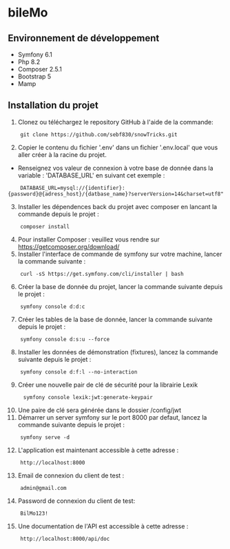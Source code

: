 # bileMo

## Environnement de développement
* Symfony 6.1
* Php 8.2
* Composer 2.5.1
* Bootstrap 5
* Mamp

## Installation du projet
1. Clonez ou téléchargez le repository GitHub à l'aide de la commande:
```
    git clone https://github.com/sebf830/snowTricks.git
```
2. Copier le contenu du fichier '.env' dans un fichier '.env.local' que vous aller créer à la racine du projet.
- Renseignez vos valeur de connexion à votre base de donnée dans la variable : 'DATABASE_URL' en suivant cet exemple :
```
    DATABASE_URL=mysql://{identifier}:{password}@{adress_host}/{datbase_name}?serverVersion=14&charset=utf8"
```
3. Installer les dépendences back du projet avec composer en lancant la commande depuis le projet :
```
    composer install
```
4. Pour installer Composer : veuillez vous rendre sur https://getcomposer.org/download/
5. Installer l'interface de commande de symfony sur votre machine, lancer la commande suivante : 
```
    curl -sS https://get.symfony.com/cli/installer | bash 
```
6. Créer la base de donnée du projet, lancer la commande suivante depuis le projet :
```
    symfony console d:d:c
```
7. Créer les tables de la base de donnée, lancer la commande suivante depuis le projet :
```
    symfony console d:s:u --force
```
8. Installer les données de démonstration (fixtures), lancez la commande suivante depuis le projet :
```
    symfony console d:f:l --no-interaction
```
9. Créer une nouvelle pair de clé de sécurité pour la librairie Lexik
```
     symfony console lexik:jwt:generate-keypair
```
10. Une paire de clé sera générée dans le dossier /config/jwt
11. Démarrer un server symfony sur le port 8000 par defaut, lancez la commande suivante depuis le projet :
```
    symfony serve -d
```
12. L'application est maintenant accessible à cette adresse : 
```
    http://localhost:8000
```
13. Email de connexion du client de test : 
```
    admin@gmail.com
```
14. Password de connexion du client de test: 
```
    BilMo123!
```
15. Une documentation de l'API est accessible à cette adresse : 
```
    http://localhost:8000/api/doc
```